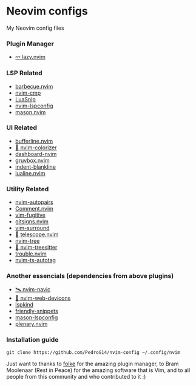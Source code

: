 # Neovim configs
My Neovim config files

### Plugin Manager
- [💤 lazy.nvim](https://github.com/folke/lazy.nvim)

### LSP Related
- [barbecue.nvim](https://github.com/utilyre/barbecue.nvim)
- [nvim-cmp](https://github.com/hrsh7th/nvim-cmp)
- [LuaSnip](https://github.com/L3MON4D3/LuaSnip)
- [nvim-lspconfig](https://github.com/neovim/nvim-lspconfig)
- [mason.nvim](https://github.com/williamboman/mason.nvim)

### UI Related
- [bufferline.nvim](https://github.com/akinsho/bufferline.nvim)
- [🎨 nvim-colorizer](https://github.com/norcalli/nvim-colorizer.lua)
- [dashboard-nvim](https://github.com/nvimdev/dashboard-nvim)
- [gruvbox.nvim](https://github.com/ellisonleao/gruvbox.nvim)
- [indent-blankline](https://github.com/lukas-reineke/indent-blankline.nvim)
- [lualine.nvim](https://github.com/nvim-lualine/lualine.nvim)

### Utility Related
- [nvim-autopairs](https://github.com/windwp/nvim-autopairs)
- [Comment.nvim](https://github.com/numToStr/Comment.nvim)
- [vim-fugitive](https://github.com/tpope/vim-fugitive)
- [gitsigns.nvim](https://github.com/lewis6991/gitsigns.nvim)
- [vim-surround](https://github.com/tpope/vim-surround)
- [🔭 telescope.nvim](https://github.com/nvim-telescope/telescope.nvim)
- [nvim-tree](https://github.com/nvim-tree/nvim-tree.lua)
- [🌳 nvim-treesitter](https://github.com/nvim-treesitter/nvim-treesitter)
- [trouble.nvim](https://github.com/folke/trouble.nvim)
- [nvim-ts-autotag](https://github.com/windwp/nvim-ts-autotag)

### Another essencials (dependencies from above plugins)
- [🛰️ nvim-navic](https://github.com/SmiteshP/nvim-navic)
- [🔣 nvim-web-devicons](https://github.com/nvim-tree/nvim-web-devicons)
- [lspkind](https://github.com/onsails/lspkind.nvim)
- [friendly-snippets](https://github.com/rafamadriz/friendly-snippets)
- [mason-lspconfig](https://github.com/williamboman/mason-lspconfig.nvim)
- [plenary.nvim](https://github.com/nvim-lua/plenary.nvim)

### Installation guide
    git clone https://github.com/PedroG14/nvim-config ~/.config/nvim

Just want to thanks to [folke](https://github.com/folke) for the amazing plugin manager, to Bram Moolenaar (Rest in Peace) for the amazing software that is Vim, and to all people from this community and who contributed to it :)
